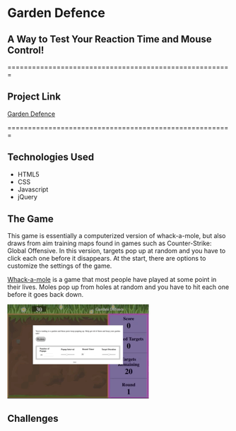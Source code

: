 # Garden Defence
## A Way to Test Your Reaction Time and Mouse Control!
=======================================================

## Project Link

[Garden Defence](https://mendokuse3.github.io)

=======================================================

## Technologies Used

* HTML5
* CSS
* Javascript
* jQuery

## The Game 

This game is essentially a computerized version of whack-a-mole, but also draws from aim training maps found in games such as Counter-Strike: Global Offensive.  In this version, targets pop up at random and you have to click each one before it disappears.  At the start, there are options to customize the settings of the game.

[Whack-a-mole](https://en.wikipedia.org/wiki/Whac-A-Mole) is a game that most people have played at some point in their lives.  Moles pop up from holes at random and you have to hit each one before it goes back down. 

![](img/gamedemo.gif)

## Challenges